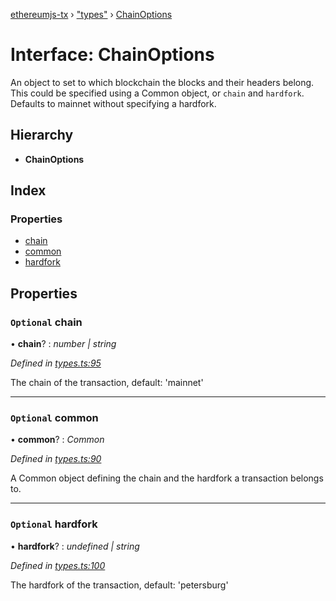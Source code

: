 [ethereumjs-tx](../README.md) › ["types"](../modules/_types_.md) › [ChainOptions](_types_.chainoptions.md)

# Interface: ChainOptions

An object to set to which blockchain the blocks and their headers belong. This could be specified
using a Common object, or `chain` and `hardfork`. Defaults to mainnet without specifying a
hardfork.

## Hierarchy

- **ChainOptions**

## Index

### Properties

- [chain](_types_.chainoptions.md#optional-chain)
- [common](_types_.chainoptions.md#optional-common)
- [hardfork](_types_.chainoptions.md#optional-hardfork)

## Properties

### `Optional` chain

• **chain**? : _number | string_

_Defined in [types.ts:95](https://github.com/ethereumjs/ethereumjs-vm/blob/master/packages/tx/src/types.ts#L95)_

The chain of the transaction, default: 'mainnet'

---

### `Optional` common

• **common**? : _Common_

_Defined in [types.ts:90](https://github.com/ethereumjs/ethereumjs-vm/blob/master/packages/tx/src/types.ts#L90)_

A Common object defining the chain and the hardfork a transaction belongs to.

---

### `Optional` hardfork

• **hardfork**? : _undefined | string_

_Defined in [types.ts:100](https://github.com/ethereumjs/ethereumjs-vm/blob/master/packages/tx/src/types.ts#L100)_

The hardfork of the transaction, default: 'petersburg'
